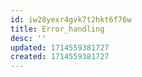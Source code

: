 ```yaml
---
id: iw28yexr4gvk7t2hkt6f76w
title: Error_handling
desc: ''
updated: 1714559381727
created: 1714559381727
---
```

